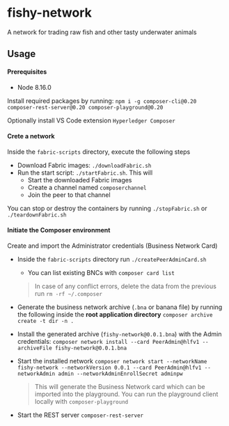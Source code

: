 # fishy-network

A network for trading raw fish and other tasty underwater animals

## Usage

#### Prerequisites

* Node 8.16.0

Install required packages by running:
`npm i -g composer-cli@0.20 composer-rest-server@0.20 composer-playground@0.20`

Optionally install VS Code extension `Hyperledger Composer`

#### Crete a network

Inside the `fabric-scripts` directory, execute the following steps

* Download Fabric images: `./downloadFabric.sh`
* Run the start script: `./startFabric.sh`. This will
  * Start the downloaded Fabric images
  * Create a channel named `composerchannel`
  * Join the peer to that channel

You can stop or destroy the containers by running `./stopFabric.sh` or
`./teardownFabric.sh`

#### Initiate the Composer environment

Create and import the Administrator credentials (Business Network Card)

* Inside the `fabric-scripts` directory run `./createPeerAdminCard.sh`
  * You can list existing BNCs with `composer card list`

  > In case of any conflict errors, delete the data from the previous run
`rm -rf ~/.composer`

* Generate the business network archive (`.bna` or banana file) by running the
following inside the **root application directory**
`composer archive create -t dir -n .`

* Install the generated archive (`fishy-network@0.0.1.bna`) with the Admin
credentials:
`composer network install --card PeerAdmin@hlfv1 --archiveFile fishy-network@0.0.1.bna`

* Start the installed network
`composer network start --networkName fishy-network --networkVersion 0.0.1 --card PeerAdmin@hlfv1 --networkAdmin admin --networkAdminEnrollSecret adminpw`
  > This will generate the Business Network card which can be imported into the
playground. You can run the playground client locally with `composer-playground`

* Start the REST server `composer-rest-server`